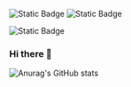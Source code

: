 ![Static Badge](https://img.shields.io/badge/Twitter-Kopie_klar-blue?link=twitter.com%2Fkopie_klar) ![Static Badge](https://img.shields.io/badge/Discord-at_clear-darkblue?link=https%3A%2F%2Fdiscord.com%2Fusers%2F822458692473323560)

<object> <img alt="Static Badge" src="https://img.shields.io/badge/Discord-at_clear-darkblue?link=https%3A%2F%2Fdiscord.com%2Fusers%2F822458692473323560"> </object>




### Hi there 👋

![Anurag's GitHub stats](https://github-readme-stats.vercel.app/api?username=Quantum8060&show_icons=true&theme=radical)
